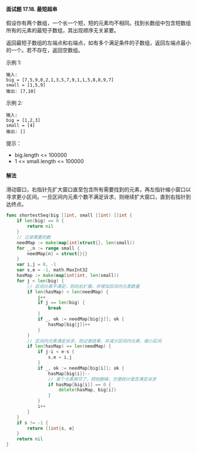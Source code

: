 #### 面试题 17.18. 最短超串
假设你有两个数组，一个长一个短，短的元素均不相同。找到长数组中包含短数组所有的元素的最短子数组，其出现顺序无关紧要。

返回最短子数组的左端点和右端点，如有多个满足条件的子数组，返回左端点最小的一个。若不存在，返回空数组。

示例 1:
```
输入:
big = [7,5,9,0,2,1,3,5,7,9,1,1,5,8,8,9,7]
small = [1,5,9]
输出: [7,10]
```
示例 2:
```
输入:
big = [1,2,3]
small = [4]
输出: []
```
提示：

- big.length <= 100000
- 1 <= small.length <= 100000

#### 解法
滑动窗口，右指针先扩大窗口直至包含所有需要找到的元素，再左指针缩小窗口以寻求更小区间。一旦区间内元素个数不满足诉求，则继续扩大窗口，直到右指针到达终点。
```go
func shortestSeq(big []int, small []int) []int {
    if len(big) == 0 {
        return nil
    }
    // 记录需要的数
    needMap := make(map[int]struct{}, len(small))
    for _,n := range small {
        needMap[n] = struct{}{}
    }
    var i,j = 0, -1
    var s,e = -1, math.MaxInt32
    hasMap := make(map[int]int, len(small))
    for j < len(big) {
        // 区间元素不满足，则向右扩展，并增加区间内元素数量
        if len(hasMap) < len(needMap) {
            j++
            if j == len(big) {
                break
            }
            if _, ok := needMap[big[j]]; ok {
                hasMap[big[j]]++
            }
        }
        // 区间内元素满足诉求，则记录结果，并减少区间内元素、缩小区间
        if len(hasMap) == len(needMap) {
            if j-i < e-s {
                s,e = i,j
            }
            if _, ok := needMap[big[i]]; ok {
                hasMap[big[i]]--
                // 某个元素用尽了，把他删掉，方便统计是否满足诉求
                if hasMap[big[i]] == 0 {
                    delete(hasMap, big[i])
                }
            }
            i++
        }
    }
    if s != -1 {
        return []int{s, e}
    }
    return nil
}
```